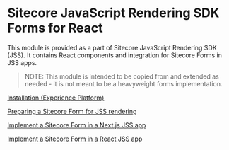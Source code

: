 # Sitecore JavaScript Rendering SDK Forms for React

This module is provided as a part of Sitecore JavaScript Rendering SDK (JSS). It contains React components and integration for Sitecore Forms in JSS apps.

> NOTE: This module is intended to be copied from and extended as needed - it is not meant to be a heavyweight forms implementation.
 
<!---
@TODO: Update to next version docs before release
-->
[Installation (Experience Platform)](https://doc.sitecore.com/xp/en/developers/hd/21/sitecore-headless-development/install-the-jss-forms-for-react-package-in-a-react-or-next-js-jss-app.html)

[Preparing a Sitecore Form for JSS rendering](https://doc.sitecore.com/xp/en/developers/hd/21/sitecore-headless-development/walkthrough--using-a-sitecore-form-in-jss-applications.html)

[Implement a Sitecore Form in a Next.js JSS app](https://doc.sitecore.com/xp/en/developers/hd/21/sitecore-headless-development/implement-a-sitecore-form-in-a-jss-next-js-app.html)

[Implement a Sitecore Form in a React JSS app](https://doc.sitecore.com/xp/en/developers/hd/21/sitecore-headless-development/implement-a-sitecore-form-in-a-jss-react-app.html)